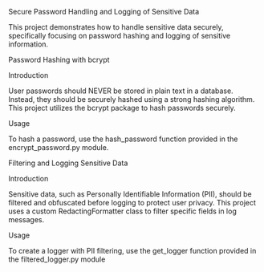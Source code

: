 Secure Password Handling and Logging of Sensitive Data

This project demonstrates how to handle sensitive data securely, specifically focusing on password hashing and logging of sensitive information.

Password Hashing with bcrypt

Introduction

User passwords should NEVER be stored in plain text in a database. Instead, they should be securely hashed using a strong hashing algorithm. This project utilizes the bcrypt package to hash passwords securely.

Usage

To hash a password, use the hash_password function provided in the encrypt_password.py module.

Filtering and Logging Sensitive Data

Introduction

Sensitive data, such as Personally Identifiable Information (PII), should be filtered and obfuscated before logging to protect user privacy. This project uses a custom RedactingFormatter class to filter specific fields in log messages.

Usage

To create a logger with PII filtering, use the get_logger function provided in the filtered_logger.py module
